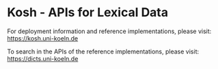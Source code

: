 # Kosh - APIs for Lexical Data

For deployment information and reference implementations, please visit:
<a href="https://kosh.uni-koeln.de">https://kosh.uni-koeln.de</a>

To search in the APIs of the reference implementations, please visit:
<a href="https://dicts.uni-koeln.de">https://dicts.uni-koeln.de</a>